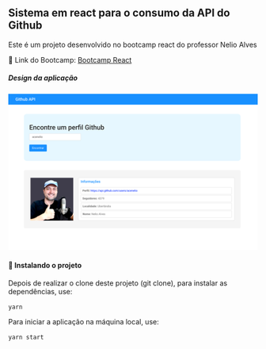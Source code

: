 ##  Sistema em react para o consumo da API do Github   

Este é um projeto desenvolvido no bootcamp react do professor Nelio Alves

:link: Link do Bootcamp:  [Bootcamp React](https://devsuperior.com.br/bootcamp-react)

##### Design da aplicação

![Design da aplicação](https://github.com/miltcn/bds-desafio-mod2-react/blob/main/github_api.png)

#### 🚀 Instalando o projeto

Depois de realizar o clone deste projeto (git clone), para instalar as dependências, use:

```shell
yarn
```
Para iniciar a aplicação na máquina local, use:

```shell
yarn start
```
